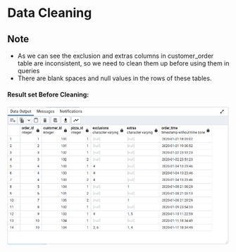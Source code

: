 # Data Cleaning


## Note
- As we can see the exclusion and extras columns in customer_order table are inconsistent, so we need to clean them up before       using them in queries
- There are blank spaces and null values in the rows of these tables.


#### Result set Before Cleaning:
![image](https://github.com/bipin-01/8Week_sql_challenge/blob/main/Case%20Study%20%23%202%20-%20Pizza%20Runner/images/cleanedTable.png)

